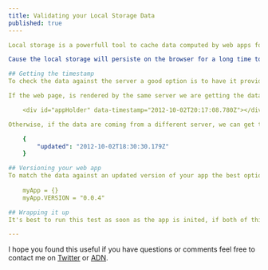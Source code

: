```yaml
---
title: Validating your Local Storage Data
published: true
----

Local storage is a powerfull tool to cache data computed by web apps for later reuse or non critical persistency[^1]. For example I do used it on a recent project, to reduce both the data loaded from the server and the computational cost of sorting a huge list of articles by filters.

Cause the local storage will persiste on the browser for a long time to safely use this data we have to be sure that they are reliable and up to date. Usually the data can get useless for two main reasons: they are based on data produce by the server, that has been updated; or they have been stored by a previous version of the web app which data model have long changed.

## Getting the timestamp
To check the data against the server a good option is to have it provide a timestamp[^2] for the latest time the data have been changed. 

If the web page, is rendered by the same server we are getting the data from, we can pass this information around as a **Custom data attributes** in the DOM element that hold the app.

	<div id="appHolder" data-timestamp="2012-10-02T20:17:08.780Z"></div>

Otherwise, if the data are coming from a different server, we can get the information as a lightweight JSON.

	{
		"updated": "2012-10-02T18:30:30.179Z"
	}

## Versioning your web app
To match the data against an updated version of your app the best option is to have a the version number as constant in your app namespace, and save it with your data on the Local Storage.
	
	myApp = {}
	myApp.VERSION = "0.0.4"

## Wrapping it up 
It's best to run this test as soon as the app is inited, if both of this test succeed you are usually safe to trust the stored data, otherwise it's reccomended to recreate it.

---
```


I hope you found this useful if you have questions or comments feel free to contact me on [Twitter](http://twitter.com/FedericoWeber) or [ADN](https://alpha.app.net/federicoweber).

	

[^1]:With non critical persistency I intend any kind of data that can be reconstructed without causing damages or requiring serius effort from the end user. Like a precompiled set of filters for a search.

[^2]: Although not mandatory I reccomend you to store this data in the ISO format *"2012-10-02T20:17:08.780Z"* to better reuse it in javascript passing it as an argument of a new Date object.